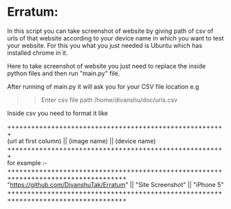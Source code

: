 # Erratum:
In this script you can take screenshot of website by giving path of csv of urls of that website according to your device name in which you want to test your website.
For this you what you just needed is Ubuntu which has installed chrome in it.

Here to take screenshot of website you just need to replace the inside python files and then run "main.py" file.

After running of main.py it will ask you for your CSV file location 
e.g
>>Enter csv file path
>>/home/divanshu/doc/urls.csv                                                               

Inside csv you need to format it like                                                                      

+++++++++++++++++++++++++++++++++++++++++++++++++++++++                                                               
(url at first column) || (image name) || (device name)                                                                    
+++++++++++++++++++++++++++++++++++++++++++++++++++++++                                                                  
for example :-                                                                                                       
++++++++++++++++++++++++++++++++++++++++++++++++++++++++++++++++++++++++++++++++++++
 "https://github.com/DivanshuTak/Erratum" || "Site Screenshot" || "iPhone 5"
++++++++++++++++++++++++++++++++++++++++++++++++++++++++++++++++++++++++++++++++++++

